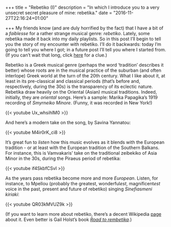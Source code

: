 +++
title = "Rebetiko (I)"
description = "In which I introduce you to a very unsecret secret pleasure of mine: rebetika."
date = "2016-11-27T22:16:24+01:00"

+++
My friends know (and are duly horrified by the fact) that I have a bit
of a *faiblesse* for a rather strange musical genre: *rebetiko*. Lately,
some rebetika made it back into my daily playlists. So in this post I’ll
begin to tell you the story of my encounter with rebetiko. I’ll do it
backwards: today I’m going to tell you where I got; in a future post
I’ll tell you where I started from. (If you can’t wait that long, click
[here](https://youtu.be/fqW89c4vbBA?list=PLd2ehAknsn53rKqokJO5afKSRiPTfc1Jt)
for a clue.)

Rebetiko is a Greek musical genre (perhaps the word ‘tradition’
describes it better) whose roots are in the musical practice of the
suburban (and often interlope) Greek world at the turn of the 20th
century. What I like about it, at least in its pre-classical and
classical periods (that’s before and, respectively, during the 30s) is
the transparency of its eclectic nature. Rebetika draw heavily on the
Oriental (Asian) musical traditions. Indeed, initially, they are
*oriental* songs. Here’s a sample: Marika Papagika’s 1919 recording of
*Smyrneiko Minore*. (Funny, it was recorded in New York!)

{{< youtube Ux_whsihlM0 >}}

And here’s a modern take on the song, by Savina Yannatou:

{{< youtube M4ir0rK_ci8 >}}

It’s great fun to *listen* how this music evolves as it blends with the
European tradition - or at least with the European tradition of the
Southern Balkans. For instance, this is Vamvakaris’ take on the
traditional zeibekiko of Asia Minor in the 30s, during the Piraeus
period of rebetika:

{{< youtube if4SkbfCSvI >}}

As the years pass rebetika become more and more *European*. Listen, for
instance, to Mpellou (probably the greatest, wonderful*est*,
magnificent*est* voice in the past, present and future of rebetiko)
singing *Sinefiasmeni kiriaki*:

{{< youtube QR03kMVUZ9k >}}

(If you want to learn more about rebetiko, there’s a decent Wikipedia
[page](https://en.wikipedia.org/wiki/Rebetiko) about it. Even better is
Gail Holst’s book [*Road to
rembetika*](https://www.amazon.com/Road-Rembetika-sub-culture-sorrow-hashish/dp/9607120078).)
